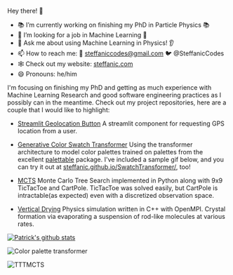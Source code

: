 Hey there! 👋

 - 📚 I’m currently working on finishing my PhD in Particle Physics 📚
 - 🤖 I’m looking for a job in Machine Learning 🤖
 - 💬 Ask me about using Machine Learning in Physics! 👂
 - 📫 How to reach me: 📧 steffaniccodes@gmail.com 🐦 @SteffanicCodes
 - 🕸️ Check out my website: [steffanic.com](www.steffanic.com)
 - 😄 Pronouns: he/him

I'm focusing on finishing my PhD and getting as much experience with Machine Learning Research and good software engineering practices as I possibly can in the meantime. Check out my project repositories, here are a couple that I would like to highlight:

 - [Streamlit Geolocation Button](https://github.com/Steffanic/streamlit-geolocation) A streamlit component for requesting GPS location from a user.

 - [Generative Color Swatch Transformer](https://github.com/Steffanic/SwatchTransformer) Using the transformer architecture to model color palettes trained on palettes from the excellent [palettable](https://github.com/jiffyclub/palettable) package. I've included a sample gif below, and you can try it out at [steffanic.github.io/SwatchTransformer/](https://steffanic.github.io/SwatchTransformer/), too!
 
 - [MCTS](https://github.com/Steffanic/MCTS) Monte Carlo Tree Search implemented in Python along with 9x9 TicTacToe and CartPole. TicTacToe was solved easily, but CartPole is intractable(as expected) even with a discretized observation space. 
 
 - [Vertical Drying](https://github.com/Steffanic/VerticalDrying) Physics simulation written in C++ with OpenMPI. Crystal formation via evaporating a suspension of rod-like molecules at various rates. 

[![Patrick's github stats](https://github-readme-stats.vercel.app/api?username=Steffanic)](https://github.com/anuraghazra/github-readme-stats)

![Color palette transformer](https://user-images.githubusercontent.com/38746732/230979805-b4c86452-c24f-44b8-b39e-1d7c5f31fe1d.gif)

![TTTMCTS](https://user-images.githubusercontent.com/38746732/230981639-60497a95-b112-4c74-b8c3-f439e5faf4f3.gif)
